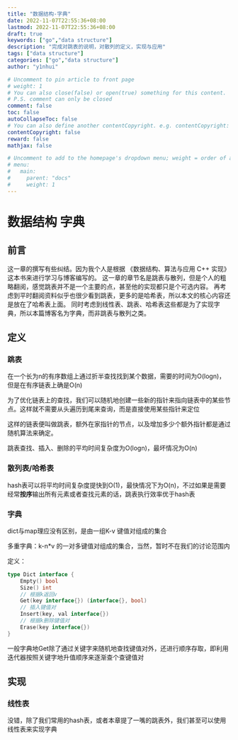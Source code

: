 ```yaml
---
title: "数据结构-字典"
date: 2022-11-07T22:55:36+08:00
lastmod: 2022-11-07T22:55:36+08:00
draft: true
keywords: ["go","data structure"]
description: "完成对跳表的说明，对散列的定义，实现与应用"
tags: ["data structure"]
categories: ["go","data structure"]
author: "y1nhui"

# Uncomment to pin article to front page
# weight: 1
# You can also close(false) or open(true) something for this content.
# P.S. comment can only be closed
comment: false
toc: false
autoCollapseToc: false
# You can also define another contentCopyright. e.g. contentCopyright: "This is another copyright."
contentCopyright: false
reward: false
mathjax: false

# Uncomment to add to the homepage's dropdown menu; weight = order of article
# menu:
#   main:
#     parent: "docs"
#     weight: 1
---
```


<!--more-->
# 数据结构 字典

## 前言

这一章的撰写有些纠结。因为我个人是根据 《数据结构、算法与应用 C++ 实现》这本书来进行学习与博客编写的。
这一章的章节名是跳表与散列，但是个人的粗略翻阅，感觉跳表并不是一个主要的点，甚至他的实现都只是个可选内容。
再考虑到平时翻阅资料似乎也很少看到跳表，更多的是哈希表，所以本文的核心内容还是放在了哈希表上面。
同时考虑到线性表、跳表、哈希表这些都是为了实现字典，所以本篇博客名为字典，而非跳表与散列之类。

## 定义

### 跳表

在一个长为n的有序数组上通过折半查找找到某个数据，需要的时间为O(logn)，但是在有序链表上确是O(n)

为了优化链表上的查找，我们可以随机地创建一些新的指针来指向链表中的某些节点。这样就不需要从头遍历到尾来查询，而是直接使用某些指针来定位

这样的链表便叫做跳表，额外在家指针的节点，以及增加多少个额外指针都是通过随机算法来确定。

跳表查找、插入、删除的平均时间复杂度为O(logn)，最坏情况为O(n)

### 散列表/哈希表


hash表可以将平均时间复杂度提快到O(1)，最快情况下为O(n)，不过如果是需要经常**按序**输出所有元素或者查找元素的话，跳表执行效率优于hash表



### 字典

dict与map理应没有区别，是由一组K-v 键值对组成的集合

多重字典：k-n*v 的一对多键值对组成的集合，当然，暂时不在我们的讨论范围内

定义：
``` go
type Dict interface {
	Empty() bool
	Size() int
	// 根据k返回v
	Get(key interface{}) (interface{}, bool)
	// 插入键值对
	Insert(key, val interface{})
	// 根据k删除键值对
	Erase(key interface{})
}
```

一般字典地Get除了通过关键字来随机地查找键值对外，还进行顺序存取，即利用迭代器按照关键字地升值顺序来逐渐查个查键值对


## 实现

### 线性表

没错，除了我们常用的hash表，或者本章提了一嘴的跳表外，我们甚至可以使用线性表来实现字典


